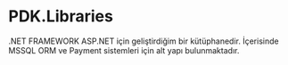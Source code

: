 # PDK.Libraries

.NET FRAMEWORK ASP.NET için geliştirdiğim bir kütüphanedir. İçerisinde MSSQL ORM ve Payment sistemleri için alt yapı bulunmaktadır.
